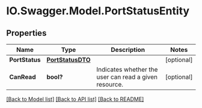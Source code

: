 # IO.Swagger.Model.PortStatusEntity
## Properties

Name | Type | Description | Notes
------------ | ------------- | ------------- | -------------
**PortStatus** | [**PortStatusDTO**](PortStatusDTO.md) |  | [optional] 
**CanRead** | **bool?** | Indicates whether the user can read a given resource. | [optional] 

[[Back to Model list]](../README.md#documentation-for-models) [[Back to API list]](../README.md#documentation-for-api-endpoints) [[Back to README]](../README.md)

